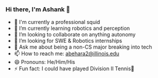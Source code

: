 ### Hi there, I'm Ashank 👋


- 🦑 I'm currently a professional squid
- 🌱 I’m currently learning robotics and perception
- 👯 I’m looking to collaborate on anything autonomy
- 🤔 I’m looking for SWE & Robotics internships
- 💬 Ask me about being a non-CS major breaking into tech
- 📫 How to reach me: abehara2@illinois.edu
- 😄 Pronouns: He/Him/His
- ⚡ Fun fact: I could have played Division II Tennis🎾
